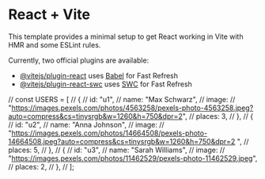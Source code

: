 # React + Vite

This template provides a minimal setup to get React working in Vite with HMR and some ESLint rules.

Currently, two official plugins are available:

- [@vitejs/plugin-react](https://github.com/vitejs/vite-plugin-react/blob/main/packages/plugin-react/README.md) uses [Babel](https://babeljs.io/) for Fast Refresh
- [@vitejs/plugin-react-swc](https://github.com/vitejs/vite-plugin-react-swc) uses [SWC](https://swc.rs/) for Fast Refresh

<!-- Users data for development -->

// const USERS = [
// {
// id: "u1",
// name: "Max Schwarz",
// image:
// "https://images.pexels.com/photos/4563258/pexels-photo-4563258.jpeg?auto=compress&cs=tinysrgb&w=1260&h=750&dpr=2",
// places: 3,
// },
// {
// id: "u2",
// name: "Anna Johnson",
// image:
// "https://images.pexels.com/photos/14664508/pexels-photo-14664508.jpeg?auto=compress&cs=tinysrgb&w=1260&h=750&dpr=2 ",
// places: 5,
// },
// {
// id: "u3",
// name: "Sarah Williams",
// image:
// "https://images.pexels.com/photos/11462529/pexels-photo-11462529.jpeg",
// places: 2,
// },
// ];
